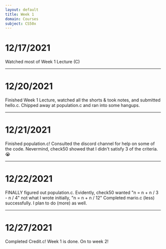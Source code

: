 ```yaml
---
layout: default
title: Week 1
domain: Courses
subject: CS50x
---
```

# 12/17/2021

Watched most of Week 1 Lecture (C)

---

# 12/20/2021

Finished Week 1 Lecture, watched all the shorts & took notes, and submitted hello.c. Chipped away at population.c and ran into some hangups.

---

# 12/21/2021

Finished population.c! Consulted the discord channel for help on some of the code. Nevermind, check50 showed that I didn't satisfy 3 of the criteria. 😭

---

# 12/22/2021

FINALLY figured out population.c. Evidently, check50 wanted "n = n + n / 3 - n / 4" not what I wrote initially, "n = n + n / 12"
Completed mario.c (less) successfully. I plan to do (more) as well.

---

# 12/27/2021

Completed Credit.c! Week 1 is done. On to week 2!


